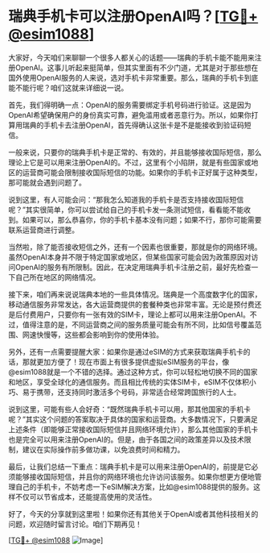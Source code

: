 # 瑞典手机卡可以注册OpenAI吗？[[TG💪+ @esim1088](https://t.me/s/esim1088)]

大家好，今天咱们来聊聊一个很多人都关心的话题——瑞典的手机卡能不能用来注册OpenAI。这事儿听起来挺简单，但其实里面有不少门道，尤其是对于那些想在国外使用OpenAI服务的人来说，选对手机卡非常重要。那么，瑞典的手机卡到底能不能行呢？咱们这就来详细说一说。

首先，我们得明确一点：OpenAI的服务需要绑定手机号码进行验证。这是因为OpenAI希望确保用户的身份真实可靠，避免滥用或者恶意行为。所以，如果你打算用瑞典的手机卡去注册OpenAI，首先得确认这张卡是不是能接收到验证码短信。

一般来说，只要你的瑞典手机卡是正常的、有效的，并且能够接收国际短信，那么理论上它是可以用来注册OpenAI的。不过，这里有个小陷阱，就是有些国家或地区的运营商可能会限制接收国际短信的功能。如果你的手机卡正好属于这种类型，那可能就会遇到问题了。

说到这里，有人可能会问：“那我怎么知道我的手机卡是否支持接收国际短信呢？”其实很简单，你可以尝试给自己的手机卡发一条测试短信，看看能不能收到。如果可以，那么恭喜你，你的手机卡基本没有问题；如果不行，那你可能需要联系运营商进行调整。

当然啦，除了能否接收短信之外，还有一个因素也很重要，那就是你的网络环境。虽然OpenAI本身并不限于特定国家或地区，但某些国家可能会因为政策原因对访问OpenAI的服务有所限制。因此，在决定用瑞典手机卡注册之前，最好先检查一下自己所在地区的网络情况。

接下来，咱们再来说说瑞典本地的一些具体情况。瑞典是一个高度数字化的国家，移动通信服务非常发达，各大运营商提供的套餐种类也非常丰富。无论是预付费还是后付费用户，只要你有一张有效的SIM卡，理论上都可以用来注册OpenAI。不过，值得注意的是，不同运营商之间的服务质量可能会有所不同，比如信号覆盖范围、网速快慢等，这些都会影响到你的使用体验。

另外，还有一点需要提醒大家：如果你是通过eSIM的方式来获取瑞典手机卡的话，那就更加方便了！现在市面上有很多提供虚拟eSIM服务的平台，像@esim1088就是一个不错的选择。通过这种方式，你可以轻松地切换不同的国家和地区，享受全球化的通信服务。而且相比传统的实体SIM卡，eSIM不仅体积小巧、易于携带，还支持同时激活多个号码，非常适合经常跨国旅行的人士。

说到这里，可能有些人会好奇：“既然瑞典手机卡可以用，那其他国家的手机卡呢？”其实这个问题的答案取决于具体的国家和运营商。大多数情况下，只要满足上述条件（即能够正常接收国际短信并且网络环境允许），那么其他国家的手机卡也是完全可以用来注册OpenAI的。但是，由于各国之间的政策差异以及技术限制，建议在实际操作前多做功课，以免浪费时间和精力。

最后，让我们总结一下重点：瑞典手机卡是可以用来注册OpenAI的，前提是它必须能够接收国际短信，并且你的网络环境也允许访问该服务。如果你想更方便地管理自己的手机卡，不妨考虑一下eSIM解决方案，比如@esim1088提供的服务。这样不仅可以节省成本，还能提高使用的灵活性。

好了，今天的分享就到这里啦！如果你还有其他关于OpenAI或者其他科技相关的问题，欢迎随时留言讨论。咱们下期再见！

[[TG💪+ @esim1088](https://t.me/s/esim1088) ![Image](https://i.postimg.cc/4NQfJmqS/Snipaste-2025-05-13-00-14-12.png)]
